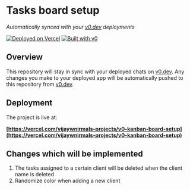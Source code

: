 # Tasks board setup

*Automatically synced with your [v0.dev](https://v0.dev) deployments*

[![Deployed on Vercel](https://img.shields.io/badge/Deployed%20on-Vercel-black?style=for-the-badge&logo=vercel)](https://vercel.com/vijaywnirmals-projects/v0-kanban-board-setup)
[![Built with v0](https://img.shields.io/badge/Built%20with-v0.dev-black?style=for-the-badge)](https://v0.dev/chat/projects/wmgTdEO3qMe)

## Overview

This repository will stay in sync with your deployed chats on [v0.dev](https://v0.dev).
Any changes you make to your deployed app will be automatically pushed to this repository from [v0.dev](https://v0.dev).

## Deployment

The project is live at:

**[https://vercel.com/vijaywnirmals-projects/v0-kanban-board-setup](https://vercel.com/vijaywnirmals-projects/v0-kanban-board-setup)**

## Changes which will be implemented

1) The tasks assigned to a certain client will be deleted when the client name is deleted
2) Randomize color when adding a new client
